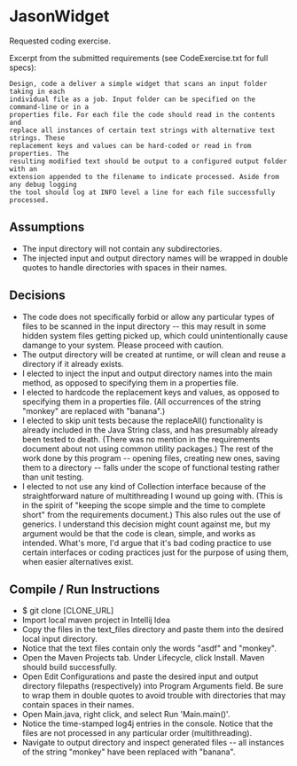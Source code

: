 # JasonWidget
Requested coding exercise.

Excerpt from the submitted requirements (see CodeExercise.txt for full specs):

    Design, code a deliver a simple widget that scans an input folder taking in each
    individual file as a job. Input folder can be specified on the command-line or in a
    properties file. For each file the code should read in the contents and
    replace all instances of certain text strings with alternative text strings. These
    replacement keys and values can be hard-coded or read in from properties. The
    resulting modified text should be output to a configured output folder with an
    extension appended to the filename to indicate processed. Aside from any debug logging
    the tool should log at INFO level a line for each file successfully processed.

## Assumptions

* The input directory will not contain any subdirectories.
* The injected input and output directory names will be wrapped in double quotes to handle directories with spaces in their names.

## Decisions

* The code does not specifically forbid or allow any particular types of files to be scanned in the input directory -- this may result in some hidden system files getting picked up, which could unintentionally cause damange to your system. Please proceed with caution.
* The output directory will be created at runtime, or will clean and reuse a directory if it already exists.
* I elected to inject the input and output directory names into the main method, as opposed to specifying them in a properties file.
* I elected to hardcode the replacement keys and values, as opposed to specifying them in a properties file. (All occurrences of the string "monkey" are replaced with "banana".)
* I elected to skip unit tests because the replaceAll() functionality is already included in the Java String class, and has presumably already been tested to death. (There was no mention in the requirements document about not using common utility packages.) The rest of the work done by this program -- opening files, creating new ones, saving them to a directory -- falls under the scope of functional testing rather than unit testing. 
* I elected to not use any kind of Collection interface because of the straightforward nature of multithreading I wound up going with. (This is in the spirit of "keeping the scope simple and the time to complete short" from the requirements document.) This also rules out the use of generics. I understand this decision might count against me, but my argument would be that the code is clean, simple, and works as intended. What's more, I'd argue that it's bad coding practice to use certain interfaces or coding practices just for the purpose of using them, when easier alternatives exist.

## Compile / Run Instructions

* $ git clone [CLONE_URL]
* Import local maven project in Intellij Idea
* Copy the files in the text_files directory and paste them into the desired local input directory.
* Notice that the text files contain only the words "asdf" and "monkey".
* Open the Maven Projects tab. Under Lifecycle, click Install. Maven should build successfully.
* Open Edit Configurations and paste the desired input and output directory filepaths (respectively) into Program Arguments field. Be sure to wrap them in double quotes to avoid trouble with directories that may contain spaces in their names.
* Open Main.java, right click, and select Run 'Main.main()'.
* Notice the time-stamped log4j entries in the console. Notice that the files are not processed in any particular order (multithreading).
* Navigate to output directory and inspect generated files -- all instances of the string "monkey" have been replaced with "banana".
